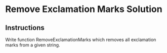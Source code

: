 # Remove Exclamation Marks Solution

## Instructions
Write function RemoveExclamationMarks which removes all exclamation marks from a given string.
